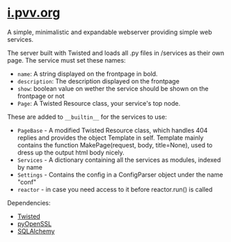 # [i.pvv.org](http://i.pvv.org/)


A simple, minimalistic and expandable webserver providing simple web services.

The server built with Twisted and loads all .py files in /services as their own page.
The service must set these names:
* `name`: A string displayed on the frontpage in bold.
* `description`: The description displayed on the frontpage
* `show`: boolean value on wether the service should be shown on the frontpage or not
* `Page`: A Twisted Resource class, your service's top node. 

These are added to `__builtin__` for the services to use:
* `PageBase` - A modified Twisted Resource class, which handles 404 replies and provides the object Template in self. Template mainly contains the function MakePage(request, body, title=None), used to dress up the output html body nicely.
* `Services` - A dictionary containing all the services as modules, indexed by name
* `Settings` - Contains the config in a ConfigParser object under the name "conf"
* `reactor` - in case you need access to it before reactor.run() is called

Dependencies:
* [Twisted](https://twistedmatrix.com/)
* [pyOpenSSL](https://pypi.python.org/pypi/pyOpenSSL)
* [SQLAlchemy](http://www.sqlalchemy.org/)
